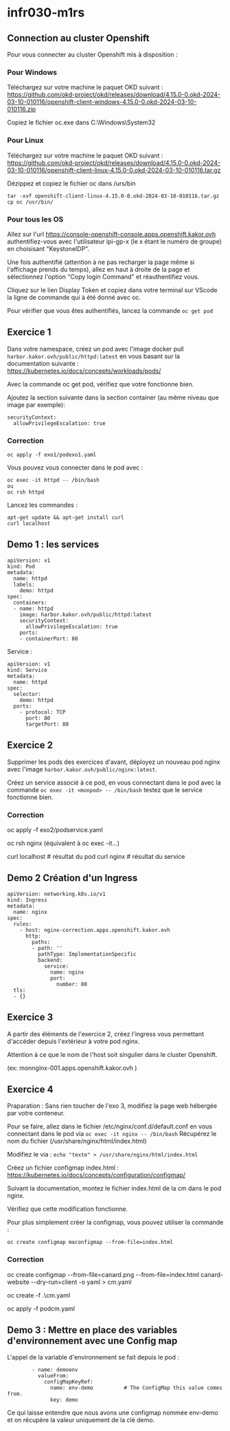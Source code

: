 # infr030-m1rs

## Connection au cluster Openshift
Pour vous connecter au cluster Openshift mis à disposition : 

### Pour Windows

Téléchargez sur votre machine le paquet OKD suivant : 
https://github.com/okd-project/okd/releases/download/4.15.0-0.okd-2024-03-10-010116/openshift-client-windows-4.15.0-0.okd-2024-03-10-010116.zip

Copiez le fichier oc.exe dans C:\Windows\System32

### Pour Linux 
Téléchargez sur votre machine le paquet OKD suivant : 
https://github.com/okd-project/okd/releases/download/4.15.0-0.okd-2024-03-10-010116/openshift-client-linux-4.15.0-0.okd-2024-03-10-010116.tar.gz

Dézippez et copiez le fichier oc dans /urs/bin
```
tar -xvf openshift-client-linux-4.15.0-0.okd-2024-03-10-010116.tar.gz
cp oc /usr/bin/
```

### Pour tous les OS

Allez sur l'url https://console-openshift-console.apps.openshift.kakor.ovh authentifiez-vous avec l'utilisateur ipi-gp-x (le x étant le numéro de groupe) en choisisant "KeystoneIDP".

Une fois authentifié (attention à ne pas recharger la page même si l'affichage prends du temps), allez en haut à droite de la page et sélectionnez l'option "Copy login Command" et réauthentifiez vous. 

Cliquez sur le lien Display Token et copiez dans votre terminal sur VScode la ligne de commande qui à été donné avec oc. 

Pour vérifier que vous êtes authentifiés, lancez la commande ```oc get pod```

## Exercice 1

Dans votre namespace, créez un pod avec l'image docker pull ``` harbor.kakor.ovh/public/httpd:latest ``` en vous basant sur la documentation suivante :
https://kubernetes.io/docs/concepts/workloads/pods/

Avec la commande oc get pod, vérifiez que votre fonctionne bien. 

Ajoutez la section suivante dans la section container (au même niveau que image par exemple):
```
securityContext:
  allowPrivilegeEscalation: true
```

### Correction

```
oc apply -f exo1/podexo1.yaml
```

Vous pouvez vous connecter dans le pod avec :

```
oc exec -it httpd -- /bin/bash
ou 
oc rsh httpd
```

Lancez les commandes :
```
apt-get update && apt-get install curl 
curl localhost
```

## Demo 1 : les services

```
apiVersion: v1
kind: Pod
metadata:
  name: httpd
  labels:
    demo: httpd
spec:
  containers:
  - name: httpd
    image: harbor.kakor.ovh/public/httpd:latest
    securityContext:
      allowPrivilegeEscalation: true
    ports:
    - containerPort: 80
```

Service :

```
apiVersion: v1
kind: Service
metadata:
  name: httpd
spec:
  selector:
    demo: httpd
  ports:
    - protocol: TCP
      port: 80
      targetPort: 80
```
## Exercice 2

Supprimer les pods des exercices d'avant, déployez un nouveau pod nginx avec l'image ```harbor.kakor.ovh/public/nginx:latest```.

Créez un service associé à ce pod, en vous connectant dans le pod avec la commande ``` oc exec -it <monpod> -- /bin/bash ``` testez que le service fonctionne bien. 

### Correction

oc apply -f exo2/podservice.yaml

oc rsh nginx (équivalent à oc exec -it...) 

curl localhost # résultat du pod 
curl nginx # résultat du service

## Demo 2 Création d'un Ingress

```
apiVersion: networking.k8s.io/v1
kind: Ingress
metadata:
  name: nginx
spec:
  rules:
    - host: nginx-correction.apps.openshift.kakor.ovh
      http:
        paths:
        - path: ''
          pathType: ImplementationSpecific
          backend:
            service:
              name: nginx
              port:
                number: 80
  tls:
  - {}
```

## Exercice 3

A partir des éléments de l'exercice 2, créez l'ingress vous permettant d'accéder depuis l'extérieur à votre pod nginx. 

Attention à ce que le nom de l'host soit singulier dans le cluster Openshift. 

(ex: monnginx-001.apps.openshift.kakor.ovh )

## Exercice 4 

Praparation : Sans rien toucher de l'exo 3, modifiez la page web hébergée par votre conteneur. 

Pour se faire, allez dans le fichier /etc/nginx/conf.d/default.conf en vous connectant dans le pod via ```oc exec -it nginx -- /bin/bash```
Récupérez le nom du fichier (/usr/share/nginx/html/index.html)

Modifiez le via :
```echo "texte" > /usr/share/nginx/html/index.html```

Créez un fichier configmap index.html :
https://kubernetes.io/docs/concepts/configuration/configmap/

Suivant la documentation, montez le fichier index.html de la cm dans le pod nginx. 

Vérifiez que cette modification fonctionne. 

Pour plus simplement créer la configmap, vous pouvez utiliser la commande :

``` oc create configmap maconfigmap --from-file=index.html ```

### Correction

oc create configmap --from-file=canard.png --from-file=index.html canard-website --dry-run=client -o yaml > cm.yaml

oc create -f .\cm.yaml

oc apply -f podcm.yaml

## Demo 3 : Mettre en place des variables d'environnement avec une Config map 

L'appel de la variable d'environnement se fait depuis le pod :
```
        - name: demoenv
          valueFrom:
            configMapKeyRef:
              name: env-demo          # The ConfigMap this value comes from.
              key: demo
```
Ce qui laisse entendre que nous avons une configmap nommée env-demo et on récupère la valeur uniquement de la clé demo. 